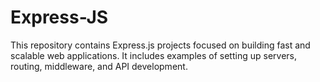 # Express-JS
 This repository contains Express.js projects focused on building fast and scalable web applications. It includes examples of setting up servers, routing, middleware, and API development.
